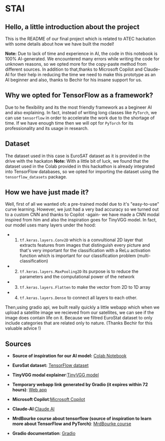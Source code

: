 # STAI

## Hello, a little introduction about the project

This is the README of our final project which is related to ATEC hackation with some details about how we have built the model!

**Note:** Due to lack of time and experience in AI, the code in this notebook is 100% AI-generated. We encountered many errors while writing the code for unknown reasons, so we opted more for the copy-paste method from different sources. In addition to that,thanks to Microsoft Copilot and Claude-AI for their help in reducing the time we need to make this prototype as an AI beginner and also, thanks to Bechir for his insane support for us.

## Why we opted for TensorFlow as a framework?

Due to he flexibility and its the most friendly framework as a begineer AI and also explaining. In fact, instead of writing long classes like `PyTorch`, we can use `tensorflow` in order to accelerate the work due to the shortage of time. If we have enough time then we will opt for `PyTorch` for its professionality and its usage in research.

## Dataset

The dataset used in this case is EuroSAT dataset as it is provided in the drive with the hackaton
**Note:** With a little bit of luck, we found that the dataset used in the Colab provided in this hackathon is already integrated into TensorFlow databases, so we opted for importing the dataset using the `tensorflow_datasets` package.

## How we have just made it?

Well, first of all we wanted ofc a pre-trained model due to it's "easy-to-use" curve learning. However, we just had a very bad accuracy so we turned out to a custom CNN and thanks to Copilot -again- we have made a CNN modal inspired from him and also the inspiration goes for TinyVGG model. In fact, our model  uses many layers under the hood:

- 1. `tf.keras.layers.Conv2D` which is a convultional 2D layer that extracts features from images that distinguish every picture and that's very important for the classification with a ReLu activation function which is important for our classification problem (multi-classification)
- 2. `tf.keras.layers.MaxPooling2D` its purpose is to reduce the parameters and the computational power of the network
- 3. `tf.keras.layers.Flatten` to make the vector from 2D to 1D array
- 4. `tf.keras.layers.Dense` to connect all layers to each other.

Then,using gradio api, we built really quickly a little webapp which when we upload a satellite image we recieved from our satellites, we can see if the image does contain life on it. Because we filtred EuroStat dataset to only include categories that are related only to nature. (Thanks Bechir for this valuable advice !)

## Sources

- **Source of inspiration for our AI model:** [Colab Notebook](https://colab.research.google.com/drive/1bsHnSE_Cbffdr1FMGbwO7G6C1bgCh3K-#scrollTo=zEr-IM3-PWin)
- **EuroSat dataset:** [TensorFlow dataset](https://www.tensorflow.org/datasets/catalog/eurosat?hl=fr#eurosatrgb_default_config)
- **TinyVGG modal explainer**:[TinyVGG model](https://poloclub.github.io/cnn-explainer/#:~:text=In%20TinyVGG,%20the%20dot%20product%20operation%20uses%20a%20stride%20of#:~:text=In%20TinyVGG,%20the%20dot%20product%20operation%20uses%20a%20stride%20of)

- **Temporary webapp link generated by Gradio (it expires within 72 hours)**: [Web app](https://7e5ab0603374d5b374.gradio.live/)

- **Microsoft Copilot**:[Microsoft Copilot](https://copilot.microsoft.com)

- **Claude-AI**:[Claude AI](https://claude.ai/)

- **MrdBourke course about tensorflow (source of inspiration to learn more about TensorFlow and PyTorch)**: [MrdBourke course](https://dev.mrdbourke.com/tensorflow-deep-learning/)

- **Gradio documentation**: [Gradio](https://www.gradio.app/guides/image-classification-in-tensorflow)
